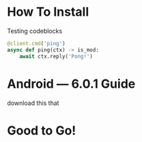 # How To Install

Testing codeblocks

```python
@client.cmd('ping')
async def ping(ctx) -> is_mod:
    await ctx.reply('Pong!')
```

# Android — 6.0.1 Guide

download this that

# Good to Go!
